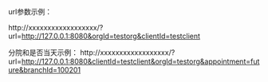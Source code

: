 url参数示例：

http://xxxxxxxxxxxxxxxxxx/?url=http://127.0.0.1:8080&orgId=testorg&clientId=testclient

分院和是否当天示例：
http://xxxxxxxxxxxxxxxxxx/?url=http://127.0.0.1:8080&clientId=testclient&orgId=testorg&appointment=future&branchId=100201
